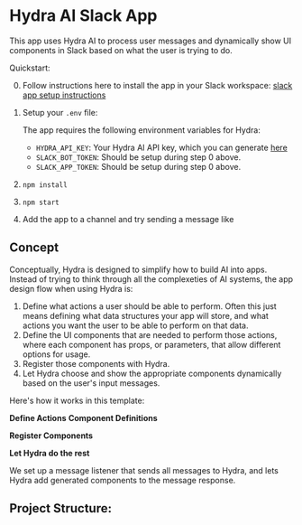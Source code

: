 # Hydra AI  Slack App

This app uses Hydra AI to process user messages and dynamically show UI components in Slack based on what the user is trying to do.

Quickstart:

0. Follow instructions here to install the app in your Slack workspace: [slack app setup instructions](https://github.com/slack-samples/bolt-ts-starter-template?tab=readme-ov-file#create-a-slack-app)
1. Setup your `.env` file:

   The app requires the following environment variables for Hydra:

   - `HYDRA_API_KEY`: Your Hydra AI API key, which you can generate [here](https://usehydra.ai/dashboard)
   - `SLACK_BOT_TOKEN`: Should be setup during step 0 above.
   - `SLACK_APP_TOKEN`: Should be setup during step 0 above.

1. `npm install`
2. `npm start`
3. Add the app to a channel and try sending a message like 

## Concept

Conceptually, Hydra is designed to simplify how to build AI into apps. Instead of trying to think through all the complexeties of AI systems, the app design flow when using Hydra is:

1. Define what actions a user should be able to perform. Often this just means defining what data structures your app will store, and what actions you want the user to be able to perform on that data.
2. Define the UI components that are needed to perform those actions, where each component has props, or parameters, that allow different options for usage.
3. Register those components with Hydra.
4. Let Hydra choose and show the appropriate components dynamically based on the user's input messages.

 Here's how it works in this template:

**Define Actions**
**Component Definitions**

**Register Components**

**Let Hydra do the rest**

We set up a message listener that sends all messages to Hydra, and lets Hydra add generated components to the message response.

## Project Structure:

